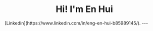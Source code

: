 <h1 align="center">Hi! I'm En Hui</h1>
[Linkedin](https://www.linkedin.com/in/eng-en-hui-b85989145/).
---
